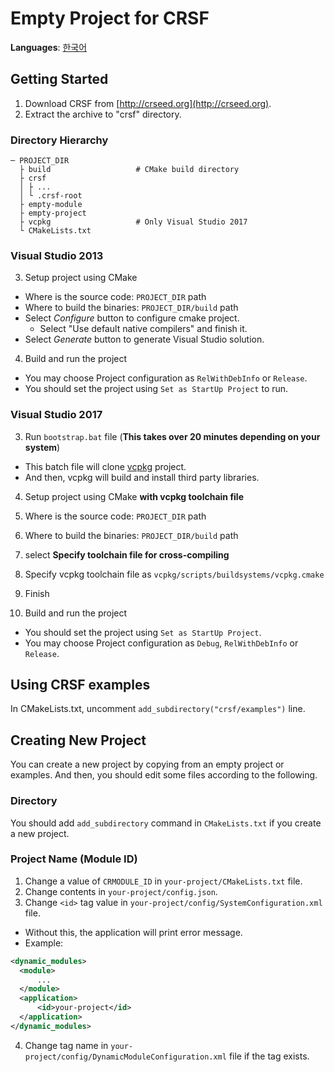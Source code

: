 # Empty Project for CRSF
**Languages**: [한국어](README-ko.md)

## Getting Started
1. Download CRSF from [http://crseed.org](http://crseed.org).
2. Extract the archive to "crsf" directory.

### Directory Hierarchy
```
─ PROJECT_DIR
  ├ build                   # CMake build directory
  ├ crsf
  │ ├ ...
  │ └ .crsf-root
  ├ empty-module
  ├ empty-project
  ├ vcpkg                   # Only Visual Studio 2017
  └ CMakeLists.txt
```

### Visual Studio 2013
3. Setup project using CMake
  - Where is the source code: `PROJECT_DIR` path
  - Where to build the binaries: `PROJECT_DIR/build` path
  - Select *Configure* button to configure cmake project.
    - Select "Use default native compilers" and finish it.
  - Select *Generate* button to generate Visual Studio solution.

4. Build and run the project
  - You may choose Project configuration as `RelWithDebInfo` or `Release`.
  - You should set the project using `Set as StartUp Project` to run.

### Visual Studio 2017
3. Run `bootstrap.bat` file (**This takes over 20 minutes depending on your system**)
  - This batch file will clone [vcpkg](https://github.com/Microsoft/vcpkg) project.
  - And then, vcpkg will build and install third party libraries.

4. Setup project using CMake **with vcpkg toolchain file**
  1. Where is the source code: `PROJECT_DIR` path
  2. Where to build the binaries: `PROJECT_DIR/build` path
  3. select **Specify toolchain file for cross-compiling**
  4. Specify vcpkg toolchain file as `vcpkg/scripts/buildsystems/vcpkg.cmake`
  5. Finish

5. Build and run the project
  - You should set the project using `Set as StartUp Project`.
  - You may choose Project configuration as `Debug`, `RelWithDebInfo` or `Release`.



## Using CRSF examples
In CMakeLists.txt, uncomment `add_subdirectory("crsf/examples")` line.



## Creating New Project
You can create a new project by copying from an empty project or examples.
And then, you should edit some files according to the following.

### Directory
You should add `add_subdirectory` command in `CMakeLists.txt` if you create a new project.

### Project Name (Module ID)
1. Change a value of `CRMODULE_ID` in `your-project/CMakeLists.txt` file.
2. Change contents in `your-project/config.json`.
3. Change `<id>` tag value in `your-project/config/SystemConfiguration.xml` file.
  - Without this, the application will print error message.
  - Example:
  ```xml
  <dynamic_modules>
    <module>
        ...
    </module>
    <application>
        <id>your-project</id>
    </application>
  </dynamic_modules>
  ```

4. Change tag name in `your-project/config/DynamicModuleConfiguration.xml` file if the tag exists.
